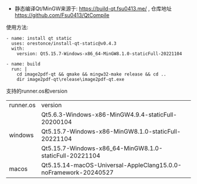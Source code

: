 * 静态编译Qt/MinGW来源于: https://build-qt.fsu0413.me/ , 仓库地址 https://github.com/Fsu0413/QtCompile

使用方法:

	- name: install qt static
	  uses: orestonce/install-qt-static@v0.4.3
	  with:
		version: Qt5.15.7-Windows-x86_64-MinGW8.1.0-staticFull-20221104

	- name: build  
	  run: |
		cd image2pdf-qt && qmake && mingw32-make release && cd ..
		dir image2pdf-qt\release\image2pdf-qt.exe

支持的runner.os和version
<table><tbody>
    <tr>
        <td>runner.os</td>
        <td>version</td>
    </tr>
    <tr>
        <td rowspan="3">windows</td>
	<td>Qt5.6.3-Windows-x86-MinGW4.9.4-staticFull-20200104</td>
    </tr>
    <tr>
        <td>Qt5.15.7-Windows-x86-MinGW8.1.0-staticFull-20221104</td>
    </tr>
    <tr>
        <td>Qt5.15.7-Windows-x86_64-MinGW8.1.0-staticFull-20221104</td>
    </tr>
    <tr>
	<td rowspan="1">macos</td>
    	<td>Qt5.15.14-macOS-Universal-AppleClang15.0.0-noFramework-20240527</td>
    </tr>
